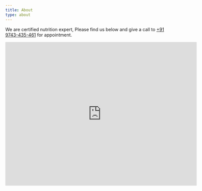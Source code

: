 ```yaml
---
title: About
type: about
---
```


We are certified nutrition expert, Please find us below and give a call to [+91 9743-435-461](tel:+919743435461) for appointment.

<iframe src="https://www.google.com/maps/embed?pb=!1m18!1m12!1m3!1d3886.0681201262673!2d77.54603467540342!3d13.094869287231928!2m3!1f0!2f0!3f0!3m2!1i1024!2i768!4f13.1!3m3!1m2!1s0x3bae232c513fe307%3A0xe65304dedd7ad633!2sFAT%20TO%20FIT%20NUTRITION%20EXPERT!5e0!3m2!1sen!2sin!4v1749569183147!5m2!1sen!2sin" width="600" height="450" style="border:0;" allowfullscreen="" loading="lazy" referrerpolicy="no-referrer-when-downgrade"></iframe>
